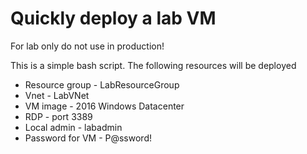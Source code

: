 # Quickly deploy a lab VM

For lab only do not use in production!

This is a simple bash script. The following resources will be deployed
- Resource group - LabResourceGroup
- Vnet - LabVNet
- VM image - 2016 Windows Datacenter
- RDP - port 3389
- Local admin - labadmin
- Password for VM - P@ssword!
